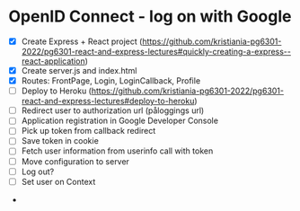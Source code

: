 # OpenID Connect - log on with Google

* [x] Create Express + React project (https://github.com/kristiania-pg6301-2022/pg6301-react-and-express-lectures#quickly-creating-a-express--react-application)
* [x] Create server.js and index.html
* [x] Routes: FrontPage, Login, LoginCallback, Profile
* [ ] Deploy to Heroku (https://github.com/kristiania-pg6301-2022/pg6301-react-and-express-lectures#deploy-to-heroku)
* [ ] Redirect user to authorization url (påloggings url)
* [ ] Application registration in Google Developer Console
* [ ] Pick up token from callback redirect
* [ ] Save token in cookie
* [ ] Fetch user information from userinfo call with token
* [ ] Move configuration to server
* [ ] Log out?
* [ ] Set user on Context
* 
